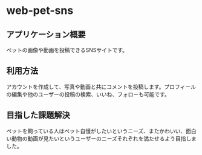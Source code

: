 # web-pet-sns


## アプリケーション概要
ペットの画像や動画を投稿できるSNSサイトです。


## 利用方法
アカウントを作成して、写真や動画と共にコメントを投稿します。プロフィールの編集や他のユーザーの投稿の検索、いいね、フォローも可能です。


## 目指した課題解決
ペットを飼っている人はペット自慢がしたいというニーズ、またかわいい、面白い動物の動画が見たいというユーザーのニーズそれぞれを満たせるよう目指しました。
